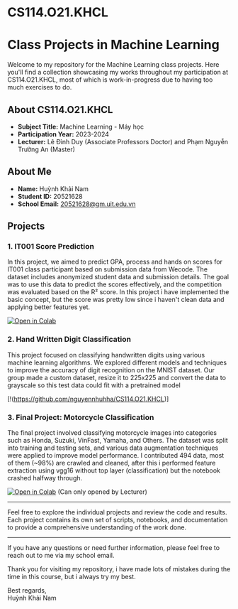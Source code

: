 # CS114.O21.KHCL
# Class Projects in Machine Learning

Welcome to my repository for the Machine Learning class projects. Here you'll find a collection showcasing my works throughout my participation at CS114.O21.KHCL, most of which is work-in-progress due to having too much exercises to do.

## About CS114.O21.KHCL

- **Subject Title:** Machine Learning - Máy học
- **Participation Year:** 2023-2024
- **Lecturer:** Lê Đình Duy (Associate Professors Doctor) and Phạm Nguyễn Trường An (Master)

## About Me

- **Name:** Huỳnh Khải Nam
- **Student ID:** 20521628
- **School Email:** 20521628@gm.uit.edu.vn

## Projects

### 1. IT001 Score Prediction
In this project, we aimed to predict GPA, process and hands on scores for IT001 class participant based on submission data from Wecode. The dataset includes anonymized student data and submission details. The goal was to use this data to predict the scores effectively, and the competition was evaluated based on the R² score. In this project i have implemented the basic concept, but the score was pretty low since i haven't clean data and applying better features yet.

[![Open in Colab](https://colab.research.google.com/assets/colab-badge.svg)](https://colab.research.google.com/drive/1livcPAULMGyV8xASle1do1LByxPbtqw0?usp=sharing)

### 2. Hand Written Digit Classification
This project focused on classifying handwritten digits using various machine learning algorithms. We explored different models and techniques to improve the accuracy of digit recognition on the MNIST dataset. Our group made a custom dataset, resize it to 225x225 and convert the data to grayscale so this test data could fit with a pretrained model

[!(https://github.com/nguyennhuhha/CS114.O21.KHCL)]

### 3. Final Project: Motorcycle Classification
The final project involved classifying motorcycle images into categories such as Honda, Suzuki, VinFast, Yamaha, and Others. The dataset was split into training and testing sets, and various data augmentation techniques were applied to improve model performance. I contributed 494 data, most of them (~98%) are crawled and cleaned, after this i performed feature extraction using vgg16 without top layer (classification) but the notebook crashed halfway through.

[![Open in Colab](https://colab.research.google.com/assets/colab-badge.svg)](https://colab.research.google.com/drive/1UBlfKcUQs_UnPlyzOKUQcgiDc9W2A31g?usp=sharing)
(Can only opened by Lecturer)

---

Feel free to explore the individual projects and review the code and results. Each project contains its own set of scripts, notebooks, and documentation to provide a comprehensive understanding of the work done.

---

If you have any questions or need further information, please feel free to reach out to me via my school email.

Thank you for visiting my repository, i have made lots of mistakes during the time in this course, but i always try my best.

Best regards,  
Huỳnh Khải Nam
